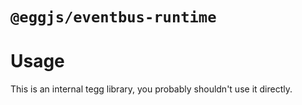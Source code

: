 # `@eggjs/eventbus-runtime`

# Usage

This is an internal tegg library, you probably shouldn't use it directly.
